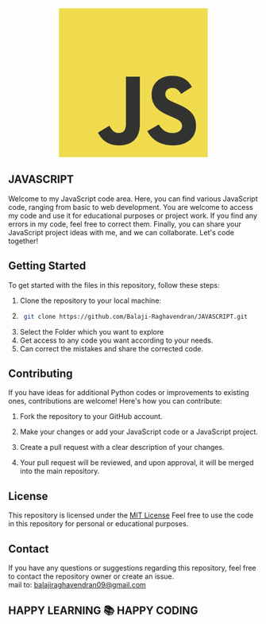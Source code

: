 <center>
    <img src="https://github.com/Balaji-Raghavendran/JAVASCRIPT/blob/main/Readme%20Banner/JavaScript-logo.png?raw=true" width="300" height="300">
</center>





## JAVASCRIPT
Welcome to my JavaScript code area. Here, you can find various JavaScript code, ranging from basic to web development. You are welcome to access my code and use it for educational purposes or project work. If you find any errors in my code, feel free to correct them. Finally, you can share your JavaScript project ideas with me, and we can collaborate. Let's code together!


## Getting Started
To get started with the files in this repository, follow these steps:

1. Clone the repository to your local machine:
2. ```bash
    git clone https://github.com/Balaji-Raghavendran/JAVASCRIPT.git
    ```
3. Select the Folder which you want to explore
4. Get access to any code you want according to your needs.
5. Can correct the mistakes and share the corrected code.



## Contributing
If you have ideas for additional Python codes  or improvements to existing ones, contributions are welcome! Here's how you can contribute:

1. Fork the repository to your GitHub account.

2. Make your changes or add your JavaScript code or a JavaScript project.

3. Create a pull request with a clear description of your changes.

4. Your pull request will be reviewed, and upon approval, it will be merged into the main repository.


## License

This repository is licensed under the [MIT License](LICENSE) Feel free to use the code in this repository for personal or educational purposes.

## Contact

If you have any questions or suggestions regarding this repository, feel free to contact the repository owner or create an issue.  
mail to: balajiraghavendran09@gmail.com

## HAPPY LEARNING 📚 HAPPY CODING

